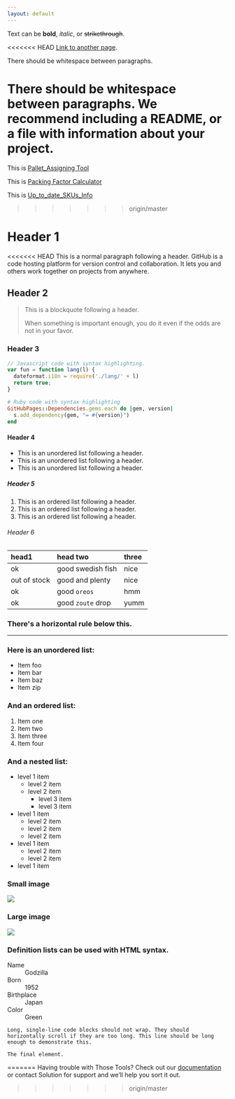 ```yaml
---
layout: default
---
```


Text can be **bold**, _italic_, or ~~strikethrough~~.

<<<<<<< HEAD
[Link to another page](another-page).

There should be whitespace between paragraphs.

There should be whitespace between paragraphs. We recommend including a README, or a file with information about your project.
=======
This is [Pallet_Assigning Tool](https://github.com/Lordbread/Lordbread.github.io/raw/147e5b98648ad834e6e0014a21660cfd63dbb6f2/RSO%20Scanning.xlsm)

This is [Packing Factor Calculator](https://github.com/Lordbread/Lordbread.github.io/raw/147e5b98648ad834e6e0014a21660cfd63dbb6f2/RSO%20Scanning.xlsm)

This is [Up_to_date_SKUs_Info](https://github.com/Lordbread/Lordbread.github.io/raw/147e5b98648ad834e6e0014a21660cfd63dbb6f2/RSO%20Scanning.xlsm)


>>>>>>> origin/master

# [](#header-1)Header 1

<<<<<<< HEAD
This is a normal paragraph following a header. GitHub is a code hosting platform for version control and collaboration. It lets you and others work together on projects from anywhere.

## [](#header-2)Header 2

> This is a blockquote following a header.
>
> When something is important enough, you do it even if the odds are not in your favor.

### [](#header-3)Header 3

```js
// Javascript code with syntax highlighting.
var fun = function lang(l) {
  dateformat.i18n = require('./lang/' + l)
  return true;
}
```

```ruby
# Ruby code with syntax highlighting
GitHubPages::Dependencies.gems.each do |gem, version|
  s.add_dependency(gem, "= #{version}")
end
```

#### [](#header-4)Header 4

*   This is an unordered list following a header.
*   This is an unordered list following a header.
*   This is an unordered list following a header.

##### [](#header-5)Header 5

1.  This is an ordered list following a header.
2.  This is an ordered list following a header.
3.  This is an ordered list following a header.

###### [](#header-6)Header 6

| head1        | head two          | three |
|:-------------|:------------------|:------|
| ok           | good swedish fish | nice  |
| out of stock | good and plenty   | nice  |
| ok           | good `oreos`      | hmm   |
| ok           | good `zoute` drop | yumm  |

### There's a horizontal rule below this.

* * *

### Here is an unordered list:

*   Item foo
*   Item bar
*   Item baz
*   Item zip

### And an ordered list:

1.  Item one
1.  Item two
1.  Item three
1.  Item four

### And a nested list:

- level 1 item
  - level 2 item
  - level 2 item
    - level 3 item
    - level 3 item
- level 1 item
  - level 2 item
  - level 2 item
  - level 2 item
- level 1 item
  - level 2 item
  - level 2 item
- level 1 item

### Small image

![](https://assets-cdn.github.com/images/icons/emoji/octocat.png)

### Large image

![](https://guides.github.com/activities/hello-world/branching.png)


### Definition lists can be used with HTML syntax.

<dl>
<dt>Name</dt>
<dd>Godzilla</dd>
<dt>Born</dt>
<dd>1952</dd>
<dt>Birthplace</dt>
<dd>Japan</dd>
<dt>Color</dt>
<dd>Green</dd>
</dl>

```
Long, single-line code blocks should not wrap. They should horizontally scroll if they are too long. This line should be long enough to demonstrate this.
```

```
The final element.
```
=======
Having trouble with Those Tools? Check out our [documentation](https://help.github.com/categories/github-pages-basics/) or contact Solution for support and we’ll help you sort it out.
>>>>>>> origin/master
